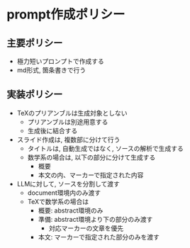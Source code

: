 # prompt作成ポリシー

## 主要ポリシー
- 極力短いプロンプトで作成する
- md形式, 箇条書きで行う

## 実装ポリシー
- TeXのプリアンブルは生成対象としない
	- プリアンブルは別途用意する
	- 生成後に結合する
- スライド作成は, 複数部に分けて行う
	- タイトルは, 自動生成ではなく, ソースの解析で生成する
	- 数学系の場合は, 以下の部分に分けて生成する
		- 概要
		- 本文の内、マーカーで指定された内容
- LLMに対して, ソースを分割して渡す
	- document環境内のみ渡す
	- TeXで数学系の場合は
		- 概要: abstract環境のみ
		- 準備: abstract環境より下の部分のみ渡す
			- 対応マーカーの文章を優先
		- 本文: マーカーで指定された部分のみを渡す